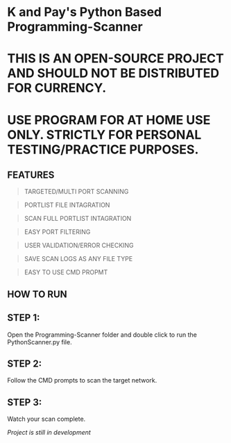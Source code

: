 # K and Pay's Python Based Programming-Scanner #

# THIS IS AN OPEN-SOURCE PROJECT AND SHOULD NOT BE DISTRIBUTED FOR CURRENCY. 
# USE PROGRAM FOR AT HOME USE ONLY. STRICTLY FOR PERSONAL TESTING/PRACTICE PURPOSES.

## FEATURES 
  >TARGETED/MULTI PORT SCANNING

  >PORTLIST FILE INTAGRATION

  >SCAN FULL PORTLIST INTAGRATION

  >EASY PORT FILTERING

  >USER VALIDATION/ERROR CHECKING

  >SAVE SCAN LOGS AS ANY FILE TYPE
  
  >EASY TO USE CMD PROPMT
## HOW TO RUN
## STEP 1:
Open the Programming-Scanner folder and double click to run the PythonScanner.py file. 

## STEP 2:
Follow the CMD prompts to scan the target network. 

## STEP 3: 
Watch your scan complete.

*Project is still in development*
